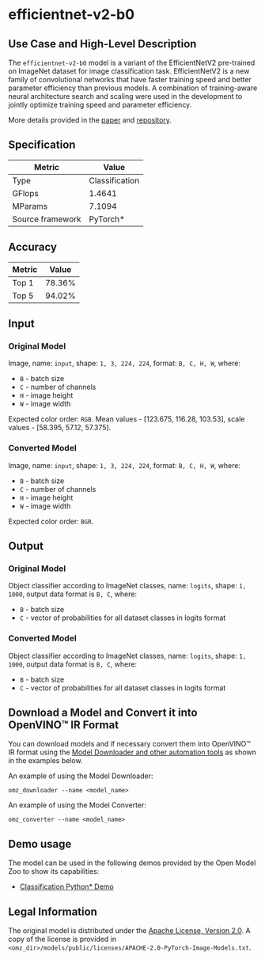 # efficientnet-v2-b0

## Use Case and High-Level Description

The `efficientnet-v2-b0` model is a variant of the EfficientNetV2 pre-trained on ImageNet dataset for image classification task. EfficientNetV2 is a new family of convolutional networks that have faster training speed and better parameter efficiency than previous models. A combination of training-aware neural architecture search and scaling were used in the development to jointly optimize training speed and parameter efficiency.

More details provided in the [paper](https://arxiv.org/abs/2104.00298) and [repository](https://github.com/rwightman/pytorch-image-models).

## Specification

| Metric                          | Value          |
|---------------------------------|----------------|
| Type                            | Classification |
| GFlops                          | 1.4641         |
| MParams                         | 7.1094         |
| Source framework                | PyTorch\*      |

## Accuracy

| Metric | Value  |
| ------ | ------ |
| Top 1  | 78.36% |
| Top 5  | 94.02% |

## Input

### Original Model

Image, name: `input`, shape: `1, 3, 224, 224`, format: `B, C, H, W`, where:

- `B` - batch size
- `C` - number of channels
- `H` - image height
- `W` - image width

Expected color order: `RGB`.
Mean values - [123.675, 116.28, 103.53], scale values - [58.395, 57.12, 57.375].

### Converted Model

Image, name: `input`, shape: `1, 3, 224, 224`, format: `B, C, H, W`, where:

- `B` - batch size
- `C` - number of channels
- `H` - image height
- `W` - image width

Expected color order: `BGR`.

## Output

### Original Model

Object classifier according to ImageNet classes, name: `logits`,  shape: `1, 1000`, output data format is `B, C`, where:

- `B` - batch size
- `C` - vector of probabilities for all dataset classes in logits format

### Converted Model

Object classifier according to ImageNet classes, name: `logits`,  shape: `1, 1000`, output data format is `B, C`, where:

- `B` - batch size
- `C` - vector of probabilities for all dataset classes in logits format

## Download a Model and Convert it into OpenVINO™ IR Format

You can download models and if necessary convert them into OpenVINO™ IR format using the [Model Downloader and other automation tools](../../../tools/model_tools/README.md) as shown in the examples below.

An example of using the Model Downloader:
```
omz_downloader --name <model_name>
```

An example of using the Model Converter:
```
omz_converter --name <model_name>
```

## Demo usage

The model can be used in the following demos provided by the Open Model Zoo to show its capabilities:

* [Classification Python\* Demo](../../../demos/classification_demo/python/README.md)

## Legal Information

The original model is distributed under the
[Apache License, Version 2.0](https://raw.githubusercontent.com/rwightman/pytorch-image-models/master/LICENSE).
A copy of the license is provided in `<omz_dir>/models/public/licenses/APACHE-2.0-PyTorch-Image-Models.txt`.
